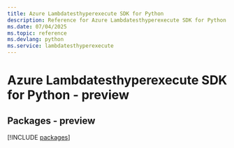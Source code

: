 ```yaml
---
title: Azure Lambdatesthyperexecute SDK for Python
description: Reference for Azure Lambdatesthyperexecute SDK for Python
ms.date: 07/04/2025
ms.topic: reference
ms.devlang: python
ms.service: lambdatesthyperexecute
---
```

# Azure Lambdatesthyperexecute SDK for Python - preview
## Packages - preview
[!INCLUDE [packages](lambdatesthyperexecute-index.md)]